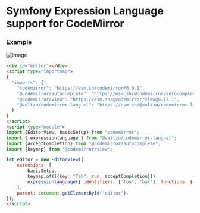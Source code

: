 # Symfony Expression Language support for CodeMirror

### Example

![image](https://github.com/valtzu/codemirror-lang-el/assets/652734/928ea2e8-6061-46c9-8ac1-16f95fb5661c)


```html
<div id="editor"></div>
<script type="importmap">
{
  "imports": {
    "codemirror": "https://esm.sh/codemirror@6.0.1",
    "@codemirror/autocomplete": "https://esm.sh/@codemirror/autocomplete@6.9.0",
    "@codemirror/view": "https://esm.sh/@codemirror/view@6.17.1",
    "@valtzu/codemirror-lang-el": "https://esm.sh/@valtzu/codemirror-lang-el@0.1.13"
  }
}  
</script>
<script type="module">
import {EditorView, basicSetup} from "codemirror";
import { expressionlanguage } from "@valtzu/codemirror-lang-el";
import {acceptCompletion} from "@codemirror/autocomplete";
import {keymap} from "@codemirror/view";

let editor = new EditorView({
    extensions: [
        basicSetup,
        keymap.of([{key: "Tab", run: acceptCompletion}]),
        expressionlanguage({ identifiers: ['foo', 'bar'], functions: {'smh': [], smash_my_head: ['object']} })
    ],   
    parent: document.getElementById('editor'),
});
</script>
```
